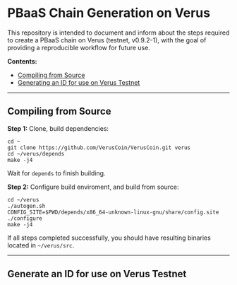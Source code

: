 # PBaaS Chain Generation on Verus

This repository is intended to document and inform about the steps required to create a PBaaS chain on Verus (testnet, v0.9.2-1), with the goal of providing a reproducible workflow for future use.

**Contents:**

- [Compiling from Source](#compile)
- [Generating an ID for use on Verus Testnet](#idgen)

---

<h2 id="compile">Compiling from Source</h2>

**Step 1:** Clone, build dependencies:

```
cd ~
git clone https://github.com/VerusCoin/VerusCoin.git verus
cd ~/verus/depends
make -j4
```

Wait for `depends` to finish building.

**Step 2:** Configure build enviroment, and build from source:

```
cd ~/verus
./autogen.sh
CONFIG_SITE=$PWD/depends/x86_64-unknown-linux-gnu/share/config.site ./configure
make -j4
```

If all steps completed successfully, you should have resulting binaries located in `~/verus/src`.

---

<h2 id="idgen">Generate an ID for use on Verus Testnet</h2>
